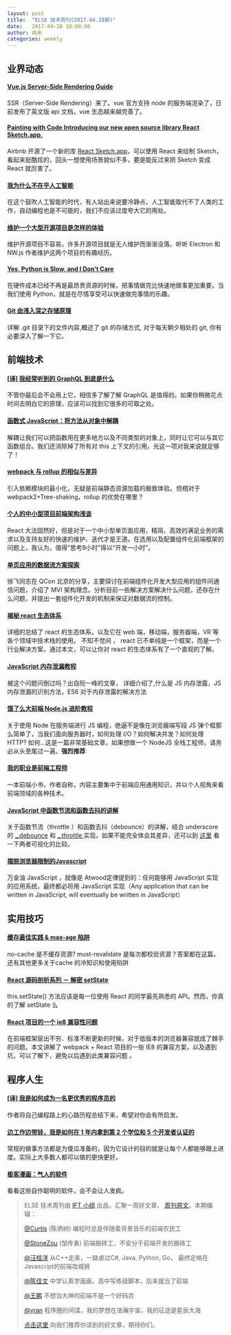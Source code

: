 ```yaml
---
layout: post
title:  "ELSE 技术周刊(2017.04.28期)"
date:   2017-04-28 10:00:00
author: 冉余
categories: weekly
---
```


## 业界动态

#### [Vue.js Server-Side Rendering Guide](https://ssr.vuejs.org/en/)

SSR（Server-Side Rendering）来了。vue 官方支持 node 的服务端渲染了，日前发布了英文版 api 文档，vue 生态越来越完善了。

#### [Painting with Code  Introducing our new open source library React Sketch.app.](http://airbnb.design/painting-with-code/)

Airbnb 开源了一个新的库 [React Sketch.app](http://airbnb.io/react-sketchapp/)，可以使用 React 来绘制 Sketch，看起来挺酷炫的，回头一想使用场景貌似不多，要是能反过来把 Sketch 变成 React 就厉害了。

#### [我为什么不在乎人工智能](http://www.yinwang.org/blog-cn/2017/04/23/ai)

在这个鼓吹人工智能的时代，有人站出来说要冷静点，人工智能取代不了人类的工作，自动编程也是不可能的，我们不应该过度夸大它的用处。

#### [维护一个大型开源项目是怎样的体验](https://www.zhihu.com/question/36292298/answer/102418523)

维护开源项目不容易，许多开源项目就是无人维护而渐渐没落，听听 Electron 和 NW.js 作者维护这两个项目的有趣经历。

#### [Yes, Python is Slow, and I Don’t Care](https://hackernoon.com/yes-python-is-slow-and-i-dont-care-13763980b5a1)

在硬件成本已经不再是最昂贵资源的时候，把事情做完比快速地做事更加重要。当我们使用 Python，就是在尽情享受可以快速做完事情的乐趣。

#### [Git 由浅入深之存储原理](http://blog.codingplayboy.com/2017/03/23/git_internal/)

详解 .git 目录下的文件内容,概述了 git 的存储方式, 对于每天朝夕相处的 git, 你有必要深入了解一下它。

## 前端技术

#### [[译] 我经常听到的 GraphQL 到底是什么](https://juejin.im/post/58fd6d121b69e600589ec740)

不管你最后会不会用上它，相信多了解了解 GraphQL 是值得的。如果你稍微花点时间去明白它的原理，应该可以找到它很多的可取之处。

#### [函数式 JavaScript：将方法从对象中解耦](http://www.zcfy.cc/article/2643)

解耦让我们可以把函数用在更多地方以及不同类型的对象上，同时让它可以与其它函数组合。我们还消除掉了所有对 this 上下文的引用，光这一项对我来说就足够了！

#### [webpack 与 rollup 的相似与差异](https://medium.com/webpack/webpack-and-rollup-the-same-but-different-a41ad427058c)

引入依赖模块的最小化，无疑是前端静态资源加载的极致体验。 但相对于 webpack2+Tree-shaking，rollup 的优势在哪里？

#### [个人的中小型项目前端架构浅谈](http://blog.csdn.net/qq20004604/article/details/70480932)

React 大法固然好，但是对于一个中小型单页面应用，精简、高效的满足业务的需求以及支持友好的快速的维护、迭代才是王道。在选用以及配置组件化前端框架的问题上，我认为，值得“思考9小时”得以“开发一小时”。

####  [单页应用的数据流方案探索](https://zhuanlan.zhihu.com/p/26426054)

徐飞同志在 QCon 北京的分享，主要探讨在前端组件化开发大型应用的组件间通信问题，介绍了 MVI 架构理念。分析目前一些解决方案解决什么问题，还存在什么问题，并提出一套组件化开发的机制来保证对数据流的控制。

#### [揭秘 react 生态体系](https://zhuanlan.zhihu.com/p/26270621)

详细的总结了 react 的生态体系，以及它在 web 端，移动端，服务器端，VR 等各个领域中技术栈的使用。 不知不觉间 ， react 已不单纯是一个框架，而是一个行业解决方案，通过本文，可以让你对 react 的生态体系有了一个直观的了解。

#### [JavaScript 内存泄漏教程](http://www.ruanyifeng.com/blog/2017/04/memory-leak.html)

被这个问题问倒过吗？出自阮一峰的文章， 详细介绍了,什么是 JS 内存泄露，JS 内存泄漏的识别方法，ES6 对于内存泄露的解决方法

#### [饿了么大前端 Node.js 进阶教程](https://github.com/ElemeFE/node-interview)
关于使用 Node 在服务端进行 JS 编程，绝逼不是像在浏览器端写段 JS 弹个框那么简单了，当我们面向服务器时，如何处理 I/O？如何解决并发？如何处理 HTTP? 如何...这是一篇非常基础文章，如果想做一个 NodeJS 全栈工程师，请务必从头至尾过一遍。**强烈推荐**

#### [我的职业是前端工程师](http://ued.party/)

一本前端小书，作者自称，内容主要集中于前端应用通用知识，并以个人视角来看前端领域的各种技术。

#### [JavaScript 中函数节流和函数去抖的讲解](https://juejin.im/post/58f46e8944d904006c026952)

关于函数节流（throttle ）和函数去抖（debounce）的讲解，结合 underscore 的 [_.debounce](http://underscorejs.org/#debounce) 和 [_.throttle ](http://underscorejs.org/#throttle) 实现。如果不能完全体会其差异，还可以到 [这里](http://demo.nimius.net/debounce_throttle/) 看一下两者可视化的比较。

#### [摆脱浏览器限制的Javascript](http://mp.weixin.qq.com/s/hnBOvpSvvNtmJ48UsjkRVA)

万金油 JavaScript ，就像是 Atwood定律提到的：任何能够用 JavaScript 实现的应用系统，最终都必将用 JavaScript 实现（Any application that can be written in JavaScript, will eventually be written in JavaScript）

## 实用技巧

#### [缓存最佳实践 & max-age 陷阱](https://jakearchibald.com/2016/caching-best-practices/)

no-cache 是不缓存资源? must-revalidate 是每次都校验资源？答案都在这篇，还有其他更多关于cache 的冷知识和使用陷阱

#### [React 源码剖析系列 － 解密 setState](https://zhuanlan.zhihu.com/p/20328570?columnSlug=purerender)

this.setState() 方法应该是每一位使用 React 的同学最先熟悉的 API。然而，你真的了解 setState 么

#### [React 项目的一个 ie8 兼容性问题](http://www.aliued.com/?p=3240)

在前端框架层出不穷、标准不断更新的时候，对于低版本的浏览器兼容就成了棘手的问题。本文讲解了 webpack + React 项目的一些 IE8 的兼容方案，以及遇到坑，可以了解下，避免以后遇到此类兼容问题 。

## 程序人生

#### [[译] 我是如何成为一名更优秀的程序员的](https://loveky.github.io/2017/04/18/translate-how-i-became-better-programmer/)

作者将自己编程路上的心路历程总结下来，希望对你会有所启发。

#### [边工作边带娃，我是如何在 1 年内拿到第 2 个学位和 5 个开发者认证的](http://blog.jobbole.com/110986/)

常规的做事方法都是为傻瓜准备的，因为它设计的目的就是让每个人都能够跟上进度。实际上大多数人都可以做的更快更好。

#### [极客漫画：气人的软件](https://linux.cn/article-8447-1.html)

看看这些自作聪明的软件，会不会让人发疯。

> ELSE 技术周刊由 [IFT 小组](http://git.dev.sh.ctripcorp.com/groups/IFT) 出品，汇聚一周好文章， [周刊原文](http://conf.ctripcorp.com/pages/viewpage.action?pageId=136416361)。本期编辑：
>
> [@Curtis](https://github.com/CurtisCBS) (陈炳树) 编程时总是伴随着背景音乐的前端农民工
>
> [@StoneZou](https://github.com/stoneyong) (邹传勇) 前端搬砖工，不安分于前端开发的搬砖工
>
> [@汪桂洋](http://git.dev.sh.ctripcorp.com/u/gy.wang) 从C++走来，一路虐过C#, Java, Python, Go， 最终定格在Javascript的前端攻城狮
>
> [@陈佳文](http://git.dev.sh.ctripcorp.com/u/chenjiawen) 中学认真学画画，高中写练级脚本，后来就当了前端
>
> [@王鹏](http://git.dev.sh.ctripcorp.com/u/wangpb) 不想当大神的前端不是一个好码农
>
> [@yran](http://git.dev.sh.ctripcorp.com/u/yran) 程序圈的间谍，我的梦想在浩瀚宇宙，我的征途是星辰大海
>
> [点击这里](http://git.dev.sh.ctripcorp.com/IFT/fe-weekly/issues) 向我们推荐你读到的好文章，期待你们。

